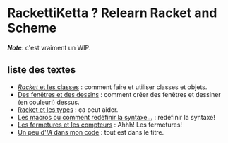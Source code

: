 # RackettiKetta ? Relearn Racket and Scheme

***Note***: c'est vraiment un WIP.

## liste des textes

- [*Racket* et les classes](docs/classes.md) : comment faire et utiliser classes et objets.
- [Des fenêtres et des dessins](docs/gui.md) : comment créer des fenêtres et dessiner (en couleur!) dessus.
- [Racket et les types](docs/typed.md) : ça peut aider.
- [Les macros ou comment redéfinir la syntaxe...](docs/macros.md) : redéfinir la syntaxe!
- [Les fermetures et les compteurs](docs/closures.md) : Ahhh! Les fermetures!
- [Un peu d'*IA* dans mon code](docs/ia4code.md) : tout est dans le titre.

